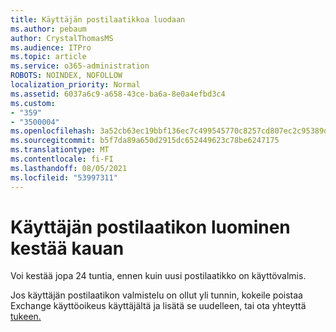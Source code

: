 ```yaml
---
title: Käyttäjän postilaatikkoa luodaan
ms.author: pebaum
author: CrystalThomasMS
ms.audience: ITPro
ms.topic: article
ms.service: o365-administration
ROBOTS: NOINDEX, NOFOLLOW
localization_priority: Normal
ms.assetid: 6037a6c9-a658-43ce-ba6a-8e0a4efbd3c4
ms.custom:
- "359"
- "3500004"
ms.openlocfilehash: 3a52cb63ec19bbf136ec7c499545770c8257cd807ec2c95389d19df455232c4a
ms.sourcegitcommit: b5f7da89a650d2915dc652449623c78be6247175
ms.translationtype: MT
ms.contentlocale: fi-FI
ms.lasthandoff: 08/05/2021
ms.locfileid: "53997311"
---
```

# <a name="user-mailbox-creation-is-taking-a-long-time"></a>Käyttäjän postilaatikon luominen kestää kauan

Voi kestää jopa 24 tuntia, ennen kuin uusi postilaatikko on käyttövalmis.
  
Jos käyttäjän postilaatikon valmistelu on ollut yli tunnin, kokeile poistaa Exchange käyttöoikeus käyttäjältä ja lisätä se uudelleen, tai ota yhteyttä [tukeen.](https://go.microsoft.com/fwlink/p/?linkid=518322)

